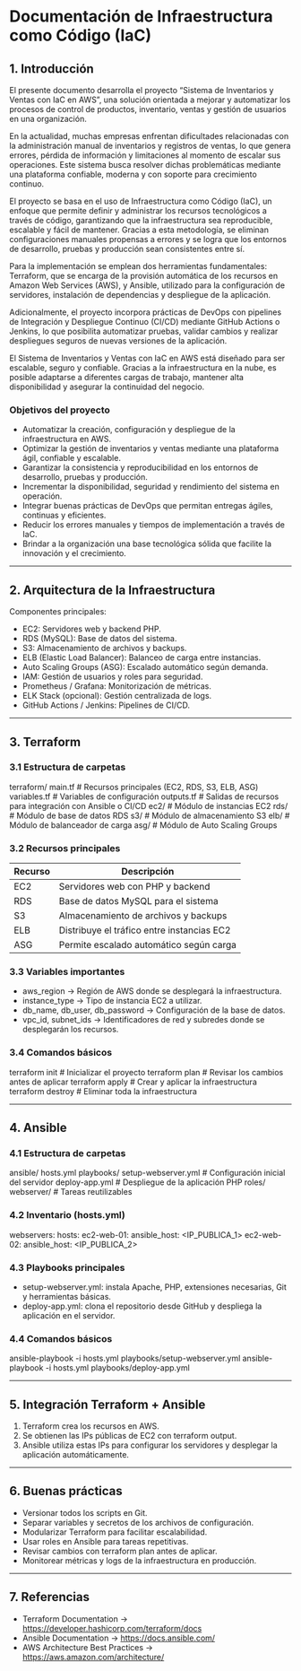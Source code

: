 # Documentación de Infraestructura como Código (IaC)

## 1. Introducción

El presente documento desarrolla el proyecto “Sistema de Inventarios y Ventas con IaC en AWS”, una solución orientada a mejorar y automatizar los procesos de control de productos, inventario, ventas y gestión de usuarios en una organización.  

En la actualidad, muchas empresas enfrentan dificultades relacionadas con la administración manual de inventarios y registros de ventas, lo que genera errores, pérdida de información y limitaciones al momento de escalar sus operaciones. Este sistema busca resolver dichas problemáticas mediante una plataforma confiable, moderna y con soporte para crecimiento continuo.  

El proyecto se basa en el uso de Infraestructura como Código (IaC), un enfoque que permite definir y administrar los recursos tecnológicos a través de código, garantizando que la infraestructura sea reproducible, escalable y fácil de mantener. Gracias a esta metodología, se eliminan configuraciones manuales propensas a errores y se logra que los entornos de desarrollo, pruebas y producción sean consistentes entre sí.  

Para la implementación se emplean dos herramientas fundamentales: Terraform, que se encarga de la provisión automática de los recursos en Amazon Web Services (AWS), y Ansible, utilizado para la configuración de servidores, instalación de dependencias y despliegue de la aplicación.  

Adicionalmente, el proyecto incorpora prácticas de DevOps con pipelines de Integración y Despliegue Continuo (CI/CD) mediante GitHub Actions o Jenkins, lo que posibilita automatizar pruebas, validar cambios y realizar despliegues seguros de nuevas versiones de la aplicación.  

El Sistema de Inventarios y Ventas con IaC en AWS está diseñado para ser escalable, seguro y confiable. Gracias a la infraestructura en la nube, es posible adaptarse a diferentes cargas de trabajo, mantener alta disponibilidad y asegurar la continuidad del negocio.  

### Objetivos del proyecto
- Automatizar la creación, configuración y despliegue de la infraestructura en AWS.  
- Optimizar la gestión de inventarios y ventas mediante una plataforma ágil, confiable y escalable.  
- Garantizar la consistencia y reproducibilidad en los entornos de desarrollo, pruebas y producción.  
- Incrementar la disponibilidad, seguridad y rendimiento del sistema en operación.  
- Integrar buenas prácticas de DevOps que permitan entregas ágiles, continuas y eficientes.  
- Reducir los errores manuales y tiempos de implementación a través de IaC.  
- Brindar a la organización una base tecnológica sólida que facilite la innovación y el crecimiento.  

---

## 2. Arquitectura de la Infraestructura

Componentes principales:
- EC2: Servidores web y backend PHP.
- RDS (MySQL): Base de datos del sistema.
- S3: Almacenamiento de archivos y backups.
- ELB (Elastic Load Balancer): Balanceo de carga entre instancias.
- Auto Scaling Groups (ASG): Escalado automático según demanda.
- IAM: Gestión de usuarios y roles para seguridad.
- Prometheus / Grafana: Monitorización de métricas.
- ELK Stack (opcional): Gestión centralizada de logs.
- GitHub Actions / Jenkins: Pipelines de CI/CD.

---

## 3. Terraform

### 3.1 Estructura de carpetas
terraform/
  main.tf        # Recursos principales (EC2, RDS, S3, ELB, ASG)
  variables.tf   # Variables de configuración
  outputs.tf     # Salidas de recursos para integración con Ansible o CI/CD
  ec2/           # Módulo de instancias EC2
  rds/           # Módulo de base de datos RDS
  s3/            # Módulo de almacenamiento S3
  elb/           # Módulo de balanceador de carga
  asg/           # Módulo de Auto Scaling Groups

### 3.2 Recursos principales
Recurso | Descripción
------- | -----------
EC2     | Servidores web con PHP y backend
RDS     | Base de datos MySQL para el sistema
S3      | Almacenamiento de archivos y backups
ELB     | Distribuye el tráfico entre instancias EC2
ASG     | Permite escalado automático según carga

### 3.3 Variables importantes
- aws_region → Región de AWS donde se desplegará la infraestructura.  
- instance_type → Tipo de instancia EC2 a utilizar.  
- db_name, db_user, db_password → Configuración de la base de datos.  
- vpc_id, subnet_ids → Identificadores de red y subredes donde se desplegarán los recursos.  

### 3.4 Comandos básicos
terraform init      # Inicializar el proyecto
terraform plan      # Revisar los cambios antes de aplicar
terraform apply     # Crear y aplicar la infraestructura
terraform destroy   # Eliminar toda la infraestructura

---

## 4. Ansible

### 4.1 Estructura de carpetas
ansible/
  hosts.yml
  playbooks/
    setup-webserver.yml   # Configuración inicial del servidor
    deploy-app.yml        # Despliegue de la aplicación PHP
  roles/
    webserver/            # Tareas reutilizables

### 4.2 Inventario (hosts.yml)
webservers:
  hosts:
    ec2-web-01:
      ansible_host: <IP_PUBLICA_1>
    ec2-web-02:
      ansible_host: <IP_PUBLICA_2>

### 4.3 Playbooks principales
- setup-webserver.yml: instala Apache, PHP, extensiones necesarias, Git y herramientas básicas.  
- deploy-app.yml: clona el repositorio desde GitHub y despliega la aplicación en el servidor.  

### 4.4 Comandos básicos
ansible-playbook -i hosts.yml playbooks/setup-webserver.yml
ansible-playbook -i hosts.yml playbooks/deploy-app.yml

---

## 5. Integración Terraform + Ansible
1. Terraform crea los recursos en AWS.  
2. Se obtienen las IPs públicas de EC2 con terraform output.  
3. Ansible utiliza estas IPs para configurar los servidores y desplegar la aplicación automáticamente.  

---

## 6. Buenas prácticas
- Versionar todos los scripts en Git.  
- Separar variables y secretos de los archivos de configuración.  
- Modularizar Terraform para facilitar escalabilidad.  
- Usar roles en Ansible para tareas repetitivas.  
- Revisar cambios con terraform plan antes de aplicar.  
- Monitorear métricas y logs de la infraestructura en producción.  

---

## 7. Referencias
- Terraform Documentation → https://developer.hashicorp.com/terraform/docs  
- Ansible Documentation → https://docs.ansible.com/  
- AWS Architecture Best Practices → https://aws.amazon.com/architecture/ 
